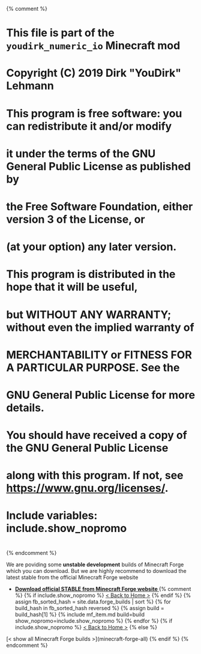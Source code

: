 {% comment %}
# This file is part of the `youdirk_numeric_io` Minecraft mod
# Copyright (C) 2019  Dirk "YouDirk" Lehmann
#
# This program is free software: you can redistribute it and/or modify
# it under the terms of the GNU General Public License as published by
# the Free Software Foundation, either version 3 of the License, or
# (at your option) any later version.
#
# This program is distributed in the hope that it will be useful,
# but WITHOUT ANY WARRANTY; without even the implied warranty of
# MERCHANTABILITY or FITNESS FOR A PARTICULAR PURPOSE.  See the
# GNU General Public License for more details.
#
# You should have received a copy of the GNU General Public License
# along with this program.  If not, see <https://www.gnu.org/licenses/>.

#
# Include variables: include.show_nopromo
#
{% endcomment %}

We are poviding some **unstable development** builds of Minecraft
Forge which you can download.  But we are highly recommend to download
the latest stable from the official Minecraft Forge website

* **[Download official STABLE from Minecraft Forge website
  ](https://files.minecraftforge.net/)**
{% comment %}
{% if include.show_nopromo %}
<span class="more">[< Back to Home >](.)</span>
{% endif %}
{% assign fb_sorted_hash = site.data.forge_builds | sort %}
{% for build_hash in fb_sorted_hash reversed %}
{%   assign build = build_hash[1] %}
{%   include mf_item.md build=build show_nopromo=include.show_nopromo %}
{% endfor %}
{% if include.show_nopromo %}
<span class="more">[< Back to Home >](.)</span>
{% else %}
<span class="more">
[< show all Minecraft Forge builds >](minecraft-forge-all)</span>
{% endif %}
{% endcomment %}
